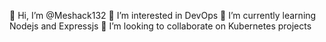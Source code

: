 👋 Hi, I’m @Meshack132
👀 I’m interested in DevOps
🌱 I’m currently learning Nodejs and Expressjs
💞️ I’m looking to collaborate on Kubernetes projects
